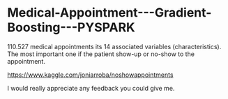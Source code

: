 # Medical-Appointment---Gradient-Boosting---PYSPARK

110.527 medical appointments its 14 associated variables (characteristics). The most important one if the patient show-up or no-show to the appointment.

https://www.kaggle.com/joniarroba/noshowappointments


I would really appreciate any feedback you could give me.

